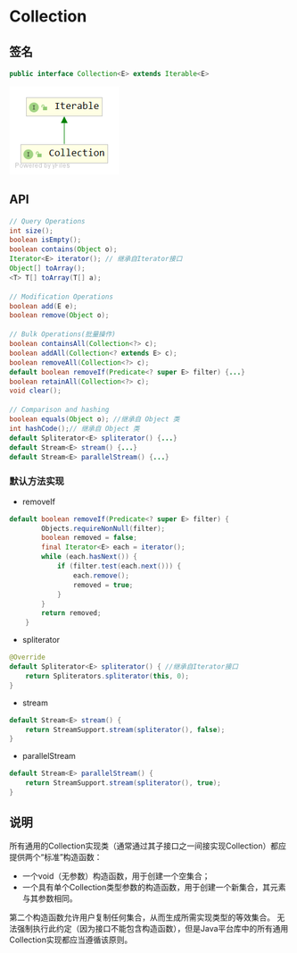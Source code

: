 # Collection
## 签名
```java
public interface Collection<E> extends Iterable<E>
```

![](../images/Collection-UML.png)

## API
```java
// Query Operations
int size();
boolean isEmpty();
boolean contains(Object o);
Iterator<E> iterator(); // 继承自Iterator接口
Object[] toArray();
<T> T[] toArray(T[] a);

// Modification Operations
boolean add(E e);
boolean remove(Object o);

// Bulk Operations(批量操作)
boolean containsAll(Collection<?> c);
boolean addAll(Collection<? extends E> c);
boolean removeAll(Collection<?> c);
default boolean removeIf(Predicate<? super E> filter) {...}
boolean retainAll(Collection<?> c);
void clear();

// Comparison and hashing
boolean equals(Object o); //继承自 Object 类
int hashCode();// 继承自 Object 类
default Spliterator<E> spliterator() {...}
default Stream<E> stream() {...}
default Stream<E> parallelStream() {...}
```
### 默认方法实现
- removeIf
```java
default boolean removeIf(Predicate<? super E> filter) {
        Objects.requireNonNull(filter);
        boolean removed = false;
        final Iterator<E> each = iterator();
        while (each.hasNext()) {
            if (filter.test(each.next())) {
                each.remove();
                removed = true;
            }
        }
        return removed;
    }
```
- spliterator
```java
@Override
default Spliterator<E> spliterator() { //继承自Iterator接口
    return Spliterators.spliterator(this, 0);
}
```
- stream
```java
default Stream<E> stream() {
    return StreamSupport.stream(spliterator(), false);
}
```
- parallelStream
```java
default Stream<E> parallelStream() {
    return StreamSupport.stream(spliterator(), true);
}
```

## 说明
所有通用的Collection实现类（通常通过其子接口之一间接实现Collection）都应提供两个“标准”构造函数：

- 一个void（无参数）构造函数，用于创建一个空集合；
- 一个具有单个Collection类型参数的构造函数，用于创建一个新集合，其元素与其参数相同。

第二个构造函数允许用户复制任何集合，从而生成所需实现类型的等效集合。
无法强制执行此约定（因为接口不能包含构造函数），但是Java平台库中的所有通用Collection实现都应当遵循该原则。